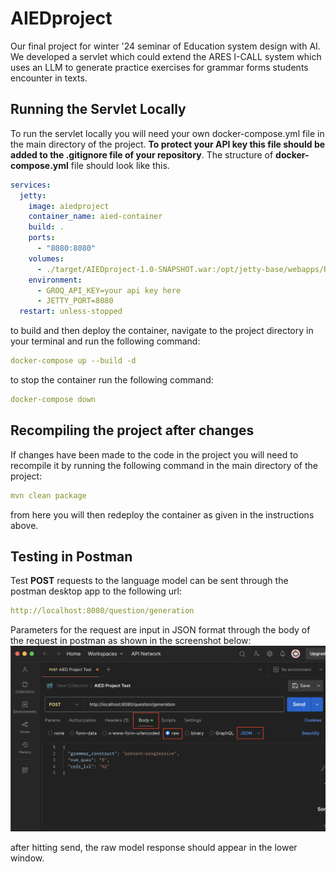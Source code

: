 # AIEDproject
Our final project for winter '24 seminar of Education system design with AI. We developed a servlet which could extend the ARES I-CALL system which uses an LLM to generate practice exercises for grammar forms students encounter in texts.  

## Running the Servlet Locally
To run the servlet locally you will need your own docker-compose.yml file in the main directory of the project. **To protect your API key this file should be added to the .gitignore file of your repository**. The structure of  **docker-compose.yml** file should look like this. 
```yaml
services:
  jetty:
    image: aiedproject
    container_name: aied-container
    build: .
    ports:
      - "8080:8080"
    volumes:
      - ./target/AIEDproject-1.0-SNAPSHOT.war:/opt/jetty-base/webapps/ROOT.war
    environment:
      - GROQ_API_KEY=your api key here
      - JETTY_PORT=8080
  restart: unless-stopped
```

to build and then deploy the container, navigate to the project directory in your terminal and run the following command:

```yaml
docker-compose up --build -d
```
to stop the container run the following command:
```yaml
docker-compose down
```

## Recompiling the project after changes
If changes have been made to the code in the project you will need to recompile it by running the following command in the main directory of the project: 
```yaml
mvn clean package
```
from here you will then redeploy the container as given in the instructions above.

## Testing in Postman
Test **POST** requests to the language model can be sent through the postman desktop app to the following url:

```yaml
http://localhost:8080/question/generation
```
Parameters for the request are input in JSON format through the body of the request in postman as shown in the screenshot below:
![screenshot](./img/postman-screen.png)

after hitting send, the raw model response should appear in the lower window. 

